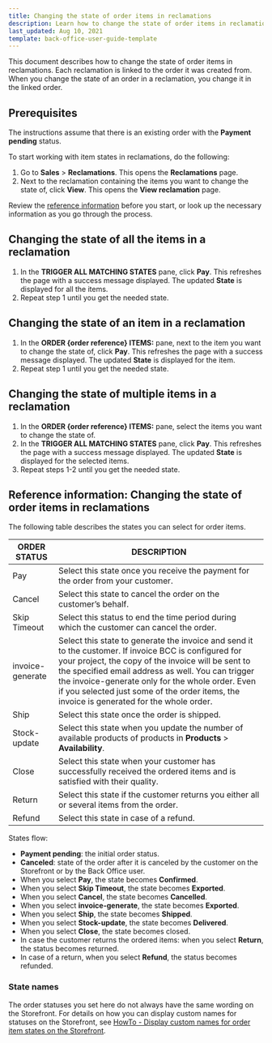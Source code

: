 ```yaml
---
title: Changing the state of order items in reclamations
description: Learn how to change the state of order items in reclamations in the Back Office.
last_updated: Aug 10, 2021
template: back-office-user-guide-template
---
```


This document describes how to change the state of order items in reclamations. Each reclamation is linked to the order it was created from. When you change the state of an order in a reclamation, you change it in the linked order.

## Prerequisites

The instructions assume that there is an existing order with the **Payment pending** status.

To start working with item states in reclamations, do the following:
1. Go to **Sales** > **Reclamations**.
    This opens the **Reclamations** page.
2. Next to the reclamation containing the items you want to change the state of, click **View**.
    This opens the **View reclamation** page.  



Review the [reference information](#reference-information-changing-the-state-of-order-items) before you start, or look up the necessary information as you go through the process.

## Changing the state of all the items in a reclamation

1. In the **TRIGGER ALL MATCHING STATES** pane, click **Pay**.
    This refreshes the page with a success message displayed. The updated **State** is displayed for all the items.
2. Repeat step 1 until you get the needed state.

## Changing the state of an item in a reclamation

1. In the **ORDER {order reference} ITEMS:** pane, next to the item you want to change the state of, click **Pay**.
    This refreshes the page with a success message displayed. The updated **State** is displayed for the item.
2. Repeat step 1 until you get the needed state.

## Changing the state of multiple items in a reclamation

1. In the **ORDER {order reference} ITEMS:** pane, select the items you want to change the state of.
2. In the **TRIGGER ALL MATCHING STATES** pane, click **Pay**.
    This refreshes the page with a success message displayed. The updated **State** is displayed for the selected items.
3. Repeat steps 1-2 until you get the needed state.         


## Reference information: Changing the state of order items in reclamations

The following table describes the states you can select for order items.

| ORDER STATUS | DESCRIPTION |
| --- | --- |
| Pay | Select this state once you receive the payment for the order from your customer. |
| Cancel | Select this state to cancel the order on the customer’s behalf. |
| Skip Timeout | Select this status to end the time period during which the customer can cancel the order. |
| invoice-generate | Select this state to generate the invoice and send it to the customer. If invoice BCC is configured for your project, the copy of the invoice will be sent to the specified email address as well. You can trigger the invoice-generate only for the whole order. Even if you selected just some of the order items, the invoice is generated for the whole order.|
| Ship | Select this state once the order is shipped.|
| Stock-update | Select this state when you update the number of available products of products in **Products** > **Availability**. |
|  Close| Select this state when your customer has successfully received the ordered items and is satisfied with their quality.|
| Return | Select this state if the customer returns you either all or several items from the order.  |
| Refund | Select this state in case of a refund.|

States flow:
* **Payment pending**: the initial order status.
* **Canceled**: state  of the order after it is canceled by the customer on the Storefront or by the Back Office user.
* When you select **Pay**, the state becomes **Confirmed**.
* When you select **Skip Timeout**, the state becomes **Exported**.
* When you select **Cancel**, the state becomes **Cancelled**.
* When you select **invoice-generate**, the state becomes **Exported**.
* When you select **Ship**, the state becomes **Shipped**.
* When you select **Stock-update**, the state becomes **Delivered**.
* When you select **Close**, the state becomes closed.
* In case the customer returns the ordered items: when you select **Return**, the status becomes returned.
* In case of a return, when you select **Refund**, the status becomes refunded.

### State names

The order statuses you set here do not always have the same wording on the Storefront. For details on how you can display custom names for statuses on the Storefront, see [HowTo - Display custom names for order item states on the Storefront](/docs/scos/dev/tutorials-and-howtos/howtos/feature-howtos/howto-display-custom-names-for-order-item-states-on-the-storefront.html).
